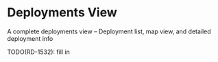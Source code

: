 # Deployments View

A complete deployments view – Deployment list, map view, and detailed deployment info

TODO(RD-1532): fill in
